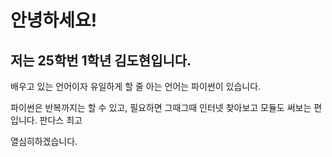 안녕하세요!
===================
저는 25학번 1학년 김도현입니다.
-------------------

배우고 있는 언어이자 유일하게 할 줄 아는 언어는 파이썬이 있습니다.

파이썬은 반복까지는 할 수 있고, 필요하면 그때그때 인터넷 찾아보고 모듈도 써보는 편입니다. 판다스 최고

열심히하겠습니다.